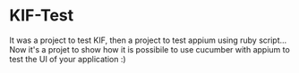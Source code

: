 # KIF-Test

It was a project to test KIF, then a project to test appium using ruby script...
Now it's a projet to show how it is possibile to use cucumber with appium to test the UI of your application :)
